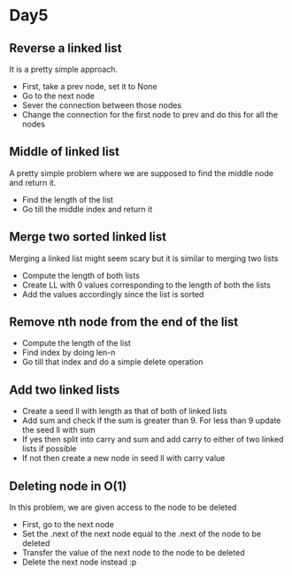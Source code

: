 # Day5

## Reverse a linked list

It is a pretty simple approach.

- First, take a prev node, set it to None
- Go to the next node
- Sever the connection between those nodes
- Change the connection for the first node to prev and do this for all the nodes

## Middle of linked list

A pretty simple problem where we are supposed to find the middle node and return it.

- Find the length of the list
- Go till the middle index and return it

## Merge two sorted linked list

Merging a linked list might seem scary but it is similar to merging two lists

- Compute the length of both lists
- Create LL with 0 values corresponding to the length of both the lists
- Add the values accordingly since the list is sorted

## Remove nth node from the end of the list

- Compute the length of the list
- Find index by doing len-n
- Go till that index and do a simple delete operation

## Add two linked lists

- Create a seed ll with length as that of both of linked lists
- Add sum and check if the sum is greater than 9. For less than 9 update the seed ll with sum
- If yes then split into carry and sum and add carry to either of two linked lists if possible
- If not then create a new node in seed ll with carry value

## Deleting node in O(1)

In this problem, we are given access to the node to be deleted

- First, go to the next node
- Set the .next of the next node equal to the .next of the node to be deleted
- Transfer the value of the next node to the node to be deleted
- Delete the next node instead :p
